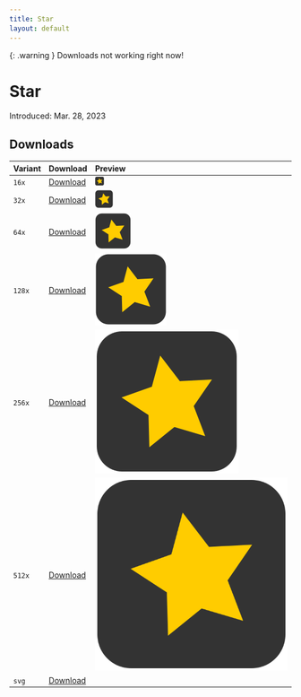 ```yaml
---
title: Star
layout: default
---
```


{: .warning }
Downloads not working right now!

# Star
Introduced: Mar. 28, 2023

## Downloads

| Variant | Download | Preview |
| :--- | :--- | :--- |
| `16x` | [Download](/icons/star/ki_star-16.png) | ![ki_star-16x](/icons/star/ki_star-16.png) |
| `32x` | [Download](/icons/star/ki_star-32.png) | ![ki_star-32x](/icons/star/ki_star-32.png) |
| `64x` | [Download](/icons/star/ki_star-64.png) | ![ki_star-64x](/icons/star/ki_star-64.png) |
| `128x` | [Download](/icons/star/ki_star-128.png) | ![ki_star-128x](/icons/star/ki_star-128.png) |
| `256x` | [Download](/icons/star/ki_star-256.png) | ![ki_star-256x](/icons/star/ki_star-256.png) |
| `512x` | [Download](/icons/star/ki_star-512.png) | ![ki_star-512x](/icons/star/ki_star-512.png) |
| `svg` | [Download](/icons/star/ki_star.svg) |  |